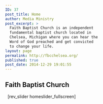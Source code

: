 ```yaml
---
ID: 37
post_title: Home
author: Media Ministry
post_excerpt: >
  Faith Baptist Church is an independent
  fundamental baptist church located in
  Chelsea, Michigan where you can hear the
  Word of God preached and get convicted
  to change your life.
layout: page
permalink: http://fbcchelsea.org/
published: true
post_date: 2014-12-29 19:01:55
---
```

<h2>Faith Baptist Church</h2><p>  [rev_slider homeslider_fullscreen]</p>